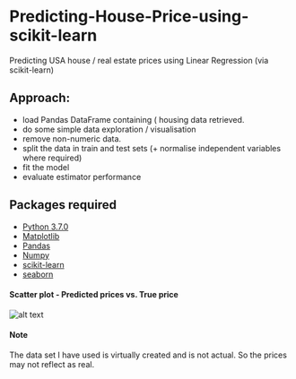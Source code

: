 # Predicting-House-Price-using-scikit-learn
Predicting USA house / real estate prices using Linear Regression (via scikit-learn)


## Approach:

- load Pandas DataFrame containing ( housing data retrieved.
- do some simple data exploration / visualisation
- remove non-numeric data.
- split the data in train and test sets (+ normalise independent variables where required) 
- fit the model
- evaluate estimator performance

## Packages required

- [Python 3.7.0](https://www.python.org/downloads/)
- [Matplotlib](https://matplotlib.org/)
- [Pandas](https://pandas.pydata.org/)
- [Numpy](https://docs.scipy.org/doc/)
- [scikit-learn](http://scikit-learn.org/stable/)
- [seaborn](https://seaborn.pydata.org/)



#### Scatter plot - Predicted prices vs. True price

![alt text](https://user-images.githubusercontent.com/29244702/57079640-6439f380-6d0e-11e9-9308-bfdc63cccf3f.png)

#### Note
The data set I have used is virtually created and is not actual. So the prices may not reflect as real.
